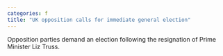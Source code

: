 ```yaml
---
categories: f
title: "UK opposition calls for immediate general election"
---
```

Opposition parties demand an election following the resignation of Prime Minister Liz Truss.